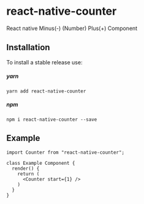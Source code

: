 # react-native-counter
React native Minus(-) (Number) Plus(+) Component

## Installation

To install a stable release use:

##### yarn
`yarn add react-native-counter`

##### npm
`npm i react-native-counter --save`


## Example

```JS
import Counter from "react-native-counter";

class Example Component {
  render() {
    return (
      <Counter start={1} />
    )
  }
}
```
